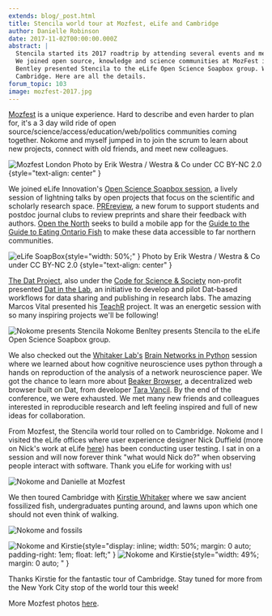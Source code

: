 ```yaml
---
extends: blog/_post.html
title: Stencila world tour at Mozfest, eLife and Cambridge
author: Danielle Robinson
date: 2017-11-02T00:00:00.000Z
abstract: |
  Stencila started its 2017 roadtrip by attending several events and meetings in the U.K.
  We joined open source, knowledge and science communities at MozFest in London. Nokome
  Bentley presented Stencila to the eLife Open Science Soapbox group. We met with eLife in
  Cambridge. Here are all the details.
forum_topic: 103
image: mozfest-2017.jpg
---
```


[Mozfest](https://mozillafestival.org/) is a unique experience. Hard to describe and even harder to plan for, it's a 3 day wild ride of open source/science/access/education/web/politics communities coming together. Nokome and myself jumped in to join the scrum to learn about new projects, connect with old friends, and meet new colleagues.

![Mozfest London](mozfest-2017.jpg)
Photo by Erik Westra / Westra & Co under CC BY-NC 2.0 {style="text-align: center" }

We joined eLife Innovation's [Open Science Soapbox session](https://elifesciences.org/events/cfcefcae/elife-at-mozfest-2017), a lively session of lightning talks by open projects that focus on the scientific and scholarly research space. [PREreview](https://www.prereview.org/), a new forum to support students and postdoc journal clubs to review preprints and share their feedback with authors. [Open the North](https://github.com/Monsauce/Open-the-North) seeks to build a mobile app for the [Guide to the Guide to Eating Ontario Fish](https://www.ontario.ca/page/eating-ontario-fish-2017-18) to make these data accessible to far northern communities.

![eLife SoapBox](e-life-soapbox.jpg){style="width: 50%;" }
Photo by Erik Westra / Westra & Co under CC BY-NC 2.0 {style="text-align: center" }

[The Dat Project](https://datproject.org/), also under the [Code for Science & Society](codeforscience.org) non-profit presented [Dat in the Lab](https://blog.datproject.org/tag/science/), an initiative to develop and pilot Dat-based workflows for data sharing and publishing in research labs. The amazing Marcos Vital presented his [TeachR](https://github.com/marcosvital/teach-R-project) project. It was an energetic session with so many inspiring projects we'll be following!

![Nokome presents Stencila](Nokome_Mozfest_2017.jpg)
Nokome Benltey presents Stencila to the eLife Open Science Soapbox group.

We also checked out the [Whitaker Lab's](https://github.com/WhitakerLab) [Brain Networks in Python](https://github.com/WhitakerLab/BrainNetworksInPython) session where we learned about how cognitive neuroscience uses python through a hands on reproduction of the analysis of a network neuroscience paper. We got the chance to learn more about [Beaker Browser](https://beakerbrowser.com/), a decentralized web browser built on Dat, from developer [Tara Vancil](https://taravancil.com/about/). By the end of the conference, we were exhausted. We met many new friends and colleagues interested in reproducible research and left feeling inspired and full of new ideas for collaboration.

From Mozfest, the Stencila world tour rolled on to Cambridge. Nokome and I visited the eLife offices where user experience designer Nick Duffield (more on Nick's work at eLife [here](https://elifesciences.org/labs/fc2e10b3/redesigning-an-online-scientific-journal-from-the-article-up-i-early-designs)) has been conducting user testing. I sat in on a session and will now forever think "what would Nick do?" when observing people interact with software. Thank you eLife for working with us!

![Nokome and Danielle at Mozfest](nokome-danielle-mozfest.jpg)

We then toured Cambridge with [Kirstie Whitaker](https://kirstiewhitaker.com/) where we saw ancient fossilized fish, undergraduates punting around, and lawns upon which one should not even think of walking.

![Nokome and fossils](nokome-fossils.jpg)

![Nokome and Kirstie](stencila-cambridge-2.jpg){style="display: inline; width: 50%; margin: 0 auto; padding-right: 1em; float: left;" }
![Nokome and Kirstie](stencila-cambridge.jpg){style="width: 49%; margin: 0 auto; " }

Thanks Kirstie for the fantastic tour of Cambridge. Stay tuned for more from the New York City stop of the world tour this week!

More Mozfest photos [here](https://www.flickr.com/photos/mozfest/albums/72157686681997682/with/37961424882/).
